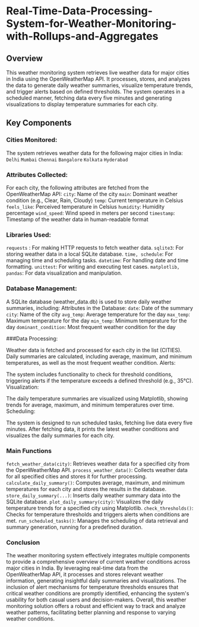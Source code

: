 # Real-Time-Data-Processing-System-for-Weather-Monitoring-with-Rollups-and-Aggregates

## Overview
This weather monitoring system retrieves live weather data for major cities in India using the OpenWeatherMap API. It processes, stores, and analyzes the data to generate daily weather summaries, visualize temperature trends, and trigger alerts based on defined thresholds. The system operates in a scheduled manner, fetching data every five minutes and generating visualizations to display temperature summaries for each city.

## Key Components

### Cities Monitored:
The system retrieves weather data for the following major cities in India:
`Delhi`
`Mumbai`
`Chennai`
`Bangalore`
`Kolkata`
`Hyderabad`

### Attributes Collected:

For each city, the following attributes are fetched from the OpenWeatherMap API:
`city`: Name of the city
`main`: Dominant weather condition (e.g., Clear, Rain, Cloudy)
`temp`: Current temperature in Celsius
`feels_like`: Perceived temperature in Celsius
`humidity`: Humidity percentage
`wind_speed`: Wind speed in meters per second
`timestamp`: Timestamp of the weather data in human-readable format

### Libraries Used:

`requests` : For making HTTP requests to fetch weather data.
`sqlite3`: For storing weather data in a local SQLite database.
`time, schedule`: For managing time and scheduling tasks.
`datetime`: For handling date and time formatting.
`unittest`: For writing and executing test cases.
`matplotlib, pandas`: For data visualization and manipulation.

### Database Management:

A SQLite database (weather_data.db) is used to store daily weather summaries, including:
Attributes in the Database:
`date`: Date of the summary
`city`: Name of the city
`avg_temp`: Average temperature for the day
`max_temp`: Maximum temperature for the day
`min_temp`: Minimum temperature for the day
`dominant_condition`: Most frequent weather condition for the day

###Data Processing:

Weather data is fetched and processed for each city in the list (CITIES).
Daily summaries are calculated, including average, maximum, and minimum temperatures, as well as the most frequent weather condition.
Alerts:

The system includes functionality to check for threshold conditions, triggering alerts if the temperature exceeds a defined threshold (e.g., 35°C).
Visualization:

The daily temperature summaries are visualized using Matplotlib, showing trends for average, maximum, and minimum temperatures over time.
Scheduling:

The system is designed to run scheduled tasks, fetching live data every five minutes. After fetching data, it prints the latest weather conditions and visualizes the daily summaries for each city.

### Main Functions
`fetch_weather_data(city)`: Retrieves weather data for a specified city from the OpenWeatherMap API.
`process_weather_data()`: Collects weather data for all specified cities and stores it for further processing.
`calculate_daily_summary()`: Computes average, maximum, and minimum temperatures for each city and stores the results in the database.
`store_daily_summary(...)`: Inserts daily weather summary data into the SQLite database.
`plot_daily_summary(city)`: Visualizes the daily temperature trends for a specified city using Matplotlib.
`check_thresholds()`: Checks for temperature thresholds and triggers alerts when conditions are met.
`run_scheduled_tasks()`: Manages the scheduling of data retrieval and summary generation, running for a predefined duration.

### Conclusion
The weather monitoring system effectively integrates multiple components to provide a comprehensive overview of current weather conditions across major cities in India. By leveraging real-time data from the OpenWeatherMap API, it processes and stores relevant weather information, generating insightful daily summaries and visualizations. The inclusion of alert mechanisms for temperature thresholds ensures that critical weather conditions are promptly identified, enhancing the system's usability for both casual users and decision-makers. Overall, this weather monitoring solution offers a robust and efficient way to track and analyze weather patterns, facilitating better planning and response to varying weather conditions.
